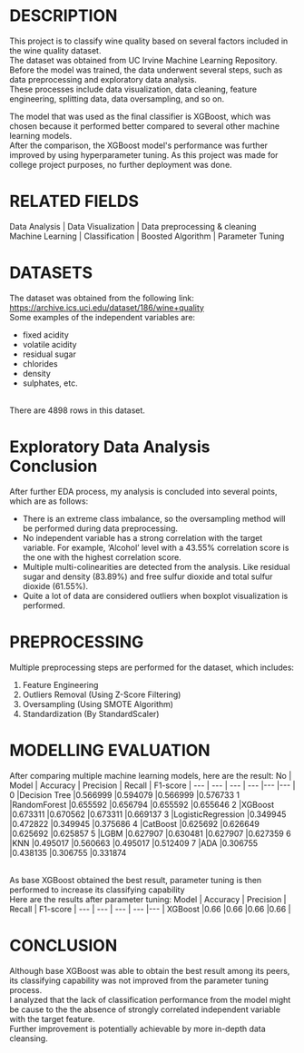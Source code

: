 DESCRIPTION
=================================================================================================================================
This project is to classify wine quality based on several factors included in the wine quality dataset. 
<br>The dataset was obtained from UC Irvine Machine Learning Repository. Before the model was trained, the data underwent several steps, such as data preprocessing and exploratory data analysis. 
<br>These processes include data visualization, data cleaning, feature engineering, splitting data, data oversampling, and so on.
 
The model that was used as the final classifier is XGBoost, which was chosen because it performed better compared to several other machine learning models. 
<br>After the comparison, the XGBoost model's performance was further improved by using hyperparameter tuning. As this project was made for college project purposes, no further deployment was done.


RELATED FIELDS
=================================================================================================================================
Data Analysis | Data Visualization | Data preprocessing & cleaning 
<br>Machine Learning | Classification | Boosted Algorithm | Parameter Tuning


DATASETS
=================================================================================================================================
The dataset was obtained from the following link:
<br>https://archive.ics.uci.edu/dataset/186/wine+quality
<br>Some examples of the independent variables are:
- fixed acidity
- volatile acidity
- residual sugar
- chlorides
- density
- sulphates, etc.
  
<br>There are 4898 rows in this dataset.


Exploratory Data Analysis Conclusion
=================================================================================================================================
After further EDA process, my analysis is concluded into several points, which are as follows:
- There is an extreme class imbalance, so the oversampling method will be performed during data preprocessing.
- No independent variable has a strong correlation with the target variable. For example, ‘Alcohol’ level with a 43.55% correlation score is the one with the highest correlation score.
- Multiple multi-colinearities are detected from the analysis. Like residual sugar and density (83.89%) and free sulfur dioxide and total sulfur dioxide (61.55%).
- Quite a lot of data are considered outliers when boxplot visualization is performed.


PREPROCESSING
=================================================================================================================================
Multiple preprocessing steps are performed for the dataset, which includes:
1) Feature Engineering
2) Outliers Removal (Using Z-Score Filtering)
3) Oversampling (Using SMOTE Algorithm)
4) Standardization (By StandardScaler)


MODELLING EVALUATION
=================================================================================================================================
After comparing multiple machine learning models, here are the result:
No | Model | Accuracy | Precision | Recall | F1-score |
--- | --- | --- | --- |--- |--- |
0	|Decision Tree	|0.566999	|0.594079	|0.566999	|0.576733
1	|RandomForest	|0.655592	|0.656794	|0.655592	|0.655646
2	|XGBoost	|0.673311	|0.670562	|0.673311	|0.669137
3	|LogisticRegression	|0.349945	|0.472822	|0.349945	|0.375686
4	|CatBoost	|0.625692	|0.626649	|0.625692	|0.625857
5	|LGBM	|0.627907	|0.630481	|0.627907	|0.627359
6	|KNN	|0.495017	|0.560663	|0.495017	|0.512409
7	|ADA	|0.306755	|0.438135	|0.306755	|0.331874

<br>As base XGBoost obtained the best result, parameter tuning is then performed to increase its classifying capability
<br>Here are the results after parameter tuning:
Model | Accuracy | Precision | Recall | F1-score |
--- | --- | --- | --- |--- |
XGBoost	|0.66	|0.66	|0.66	|0.66 |


CONCLUSION
=================================================================================================================================
Although base XGBoost was able to obtain the best result among its peers, its classifying capability was not improved from the parameter tuning process.
<br>I analyzed that the lack of classification performance from the model might be cause to the the absence of strongly correlated independent variable with the target feature.
<br>Further improvement is potentially achievable by more in-depth data cleansing.
